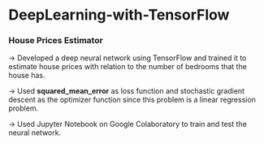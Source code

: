 # DeepLearning-with-TensorFlow

### House Prices Estimator
-> Developed a deep neural network using TensorFlow and trained it to estimate house prices with relation to the number of bedrooms that the house has.

-> Used <b>squared_mean_error</b> as loss function and stochastic gradient descent as the optimizer function since this problem is a linear regression problem.

-> Used Jupyter Notebook on Google Colaboratory to train and test the neural network.
